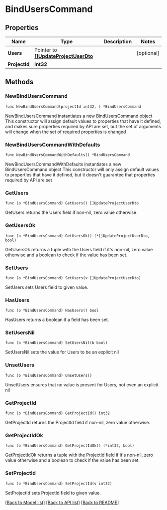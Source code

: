 # BindUsersCommand

## Properties

Name | Type | Description | Notes
------------ | ------------- | ------------- | -------------
**Users** | Pointer to [**[]UpdateProjectUserDto**](UpdateProjectUserDto.md) |  | [optional] 
**ProjectId** | **int32** |  | 

## Methods

### NewBindUsersCommand

`func NewBindUsersCommand(projectId int32, ) *BindUsersCommand`

NewBindUsersCommand instantiates a new BindUsersCommand object
This constructor will assign default values to properties that have it defined,
and makes sure properties required by API are set, but the set of arguments
will change when the set of required properties is changed

### NewBindUsersCommandWithDefaults

`func NewBindUsersCommandWithDefaults() *BindUsersCommand`

NewBindUsersCommandWithDefaults instantiates a new BindUsersCommand object
This constructor will only assign default values to properties that have it defined,
but it doesn't guarantee that properties required by API are set

### GetUsers

`func (o *BindUsersCommand) GetUsers() []UpdateProjectUserDto`

GetUsers returns the Users field if non-nil, zero value otherwise.

### GetUsersOk

`func (o *BindUsersCommand) GetUsersOk() (*[]UpdateProjectUserDto, bool)`

GetUsersOk returns a tuple with the Users field if it's non-nil, zero value otherwise
and a boolean to check if the value has been set.

### SetUsers

`func (o *BindUsersCommand) SetUsers(v []UpdateProjectUserDto)`

SetUsers sets Users field to given value.

### HasUsers

`func (o *BindUsersCommand) HasUsers() bool`

HasUsers returns a boolean if a field has been set.

### SetUsersNil

`func (o *BindUsersCommand) SetUsersNil(b bool)`

 SetUsersNil sets the value for Users to be an explicit nil

### UnsetUsers
`func (o *BindUsersCommand) UnsetUsers()`

UnsetUsers ensures that no value is present for Users, not even an explicit nil
### GetProjectId

`func (o *BindUsersCommand) GetProjectId() int32`

GetProjectId returns the ProjectId field if non-nil, zero value otherwise.

### GetProjectIdOk

`func (o *BindUsersCommand) GetProjectIdOk() (*int32, bool)`

GetProjectIdOk returns a tuple with the ProjectId field if it's non-nil, zero value otherwise
and a boolean to check if the value has been set.

### SetProjectId

`func (o *BindUsersCommand) SetProjectId(v int32)`

SetProjectId sets ProjectId field to given value.



[[Back to Model list]](../README.md#documentation-for-models) [[Back to API list]](../README.md#documentation-for-api-endpoints) [[Back to README]](../README.md)


